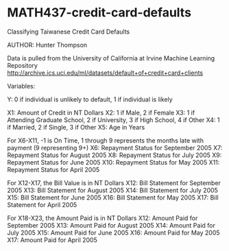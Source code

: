 # MATH437-credit-card-defaults
Classifying Taiwanese Credit Card Defaults

AUTHOR: Hunter Thompson


Data is pulled from the University of California at Irvine Machine Learning Repository
http://archive.ics.uci.edu/ml/datasets/default+of+credit+card+clients



Variables:

Y: 0 if individual is unlikely to default, 1 if individual is likely

X1: Amount of Credit in NT Dollars
X2: 1 if Male, 2 if Female
X3: 1 if Attending Graduate School, 2 if University, 3 if High School, 4 if Other
X4: 1 if Married, 2 if Single, 3 if Other
X5: Age in Years

For X6-X11, -1 is On Time, 1 through 9 represents the months late with payment (9 representing 9+)
X6: Repayment Status for September 2005
X7: Repayment Status for August 2005
X8: Repayment Status for July 2005
X9: Repayment Status for June 2005
X10: Repayment Status for May 2005
X11: Repayment Status for April 2005

For X12-X17, the Bill Value is in NT Dollars
X12: Bill Statement for September 2005
X13: Bill Statement for August 2005
X14: Bill Statement for July 2005
X15: Bill Statement for June 2005
X16: Bill Statement for May 2005
X17: Bill Statement for April 2005

For X18-X23, the Amount Paid is in NT Dollars
X12: Amount Paid for September 2005
X13: Amount Paid for August 2005
X14: Amount Paid for July 2005
X15: Amount Paid for June 2005
X16: Amount Paid for May 2005
X17: Amount Paid for April 2005

